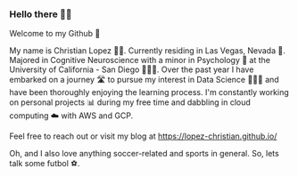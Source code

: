 ### Hello there 👋🏽

Welcome to my Github 🙂

My name is Christian Lopez 👨🏽. Currently residing in Las Vegas, Nevada 🎰. Majored in Cognitive Neuroscience with a minor in Psychology 🧠 at the University of California - San Diego 🏄🏽‍♂️. Over the past year I have embarked on a journey 🛣 to pursue my interest in Data Science 👨🏽‍💻 and have been thoroughly enjoying the learning process. I'm constantly working on personal projects 📊 during my free time and dabbling in cloud computing ☁️ with AWS and GCP. 

Feel free to reach out or visit my blog at https://lopez-christian.github.io/ 

Oh, and I also love anything soccer-related and sports in general. So, lets talk some futbol ⚽️. 

<!--
**lopez-christian/lopez-christian** is a ✨ _special_ ✨ repository because its `README.md` (this file) appears on your GitHub profile.

Here are some ideas to get you started:

- 🔭 I’m currently working on ...
- 🌱 I’m currently learning ...
- 👯 I’m looking to collaborate on ...
- 🤔 I’m looking for help with ...
- 💬 Ask me about ...
- 📫 How to reach me: ...
- 😄 Pronouns: ...
- ⚡ Fun fact: ...
-->

